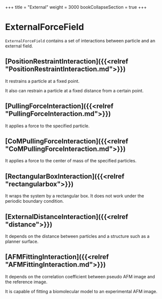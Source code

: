 +++
title = "External"
weight = 3000
bookCollapseSection = true
+++

# ExternalForceField

`ExternalForceField` contains a set of interactions between particle and an external field.

## [PositionRestraintInteraction]({{<relref "PositionRestraintInteraction.md">}})

It restrains a particle at a fixed point.

It also can restrain a particle at a fixed distance from a certain point.

## [PullingForceInteraction]({{<relref "PullingForceInteraction.md">}})

It applies a force to the specified particle.

## [CoMPullingForceInteraction]({{<relref "CoMPullingForceInteraction.md">}})

It applies a force to the center of mass of the specified particles.

## [RectangularBoxInteraction]({{<relref "rectangularbox">}})

It wraps the system by a rectangular box. It does not work under the periodic boundary condition.

## [ExternalDistanceInteraction]({{<relref "distance">}})

It depends on the distance between particles and a structure such as a planner surface.

## [AFMFittingInteraction]({{<relref "AFMFittingInteraction.md">}})

It depends on the correlation coefficient between pseudo AFM image and the reference image.

It is capable of fitting a biomolecular model to an experimental AFM image.
